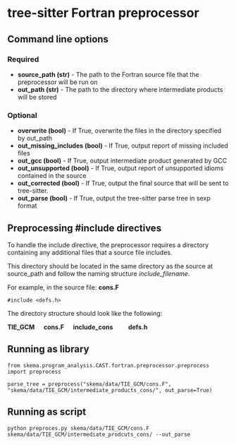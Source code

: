 # tree-sitter Fortran preprocessor
## Command line options
### Required
 - **source_path (str)** - The path to the Fortran source file that the preprocessor will be run on
 - **out_path (str)** - The path to the directory where intermediate products will be stored
### Optional
 - **overwrite (bool)** - If True, overwrite the files in the directory specified by out_path
 - **out_missing_includes (bool)** - If True, output report of missing included files
 - **out_gcc (bool)** - If True, output intermediate product generated by GCC
 - **out_unsupported (bool)** - If True, output report of unsupported idioms contained in the source
 - **out_corrected (bool)** - If True, output the final source that will be sent to tree-sitter.
 - **out_parse (bool)** - If True, output the tree-sitter parse tree in sexp format
## Preprocessing #include directives
To handle the include directive, the preprocessor requires a directory containing any additional files that a source file includes.

This directory should be located in the same directory as the source at source_path and follow the naming structure *include_filename*.

For example, in the source file:
**cons.F**

    #include <defs.h>

The directory structure should look like the following:

 **TIE_GCM
&emsp; cons.F 
&emsp; include_cons
&emsp;&emsp; defs.h**
 
## Running as library 

    from skema.program_analysis.CAST.fortran.preprocessor.preprocess import preprocess
    
    parse_tree = preprocess("skema/data/TIE_GCM/cons.F", "skema/data/TIE_GCM/intermediate_products_cons/", out_parse=True) 

## Running as script

    python preproces.py skema/data/TIE_GCM/cons.F skema/data/TIE_GCM/intermediate_prodcuts_cons/ --out_parse

